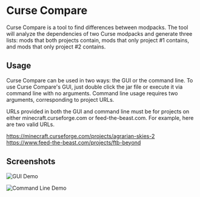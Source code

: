 # Curse Compare

Curse Compare is a tool to find differences between modpacks. The tool will analyze the dependencies of two Curse modpacks and generate three lists: mods that both projects contain, mods that only project #1 contains, and mods that only project #2 contains.

## Usage

Curse Compare can be used in two ways: the GUI or the command line. To use Curse Compare's GUI, just double click the jar file or execute it via command line with no arguments. Command line usage requires two arguments, corresponding to project URLs.

URLs provided in both the GUI and command line must be for projects on either minecraft.curseforge.com or feed-the-beast.com. For example, here are two valid URLs.

https://minecraft.curseforge.com/projects/agrarian-skies-2
https://www.feed-the-beast.com/projects/ftb-beyond

## Screenshots

![GUI Demo](https://i.imgur.com/OayXGf9.png)

![Command Line Demo](https://i.imgur.com/3j3LJDF.png)